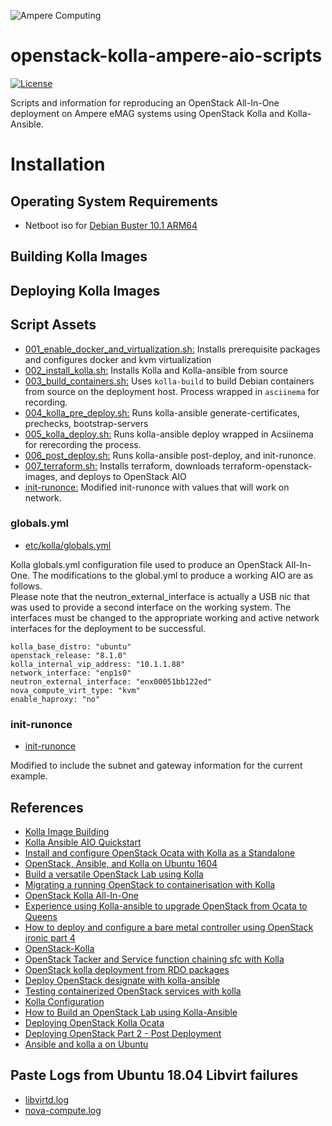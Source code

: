 ![Ampere Computing](https://avatars2.githubusercontent.com/u/34519842?s=400&u=1d29afaac44f477cbb0226139ec83f73faefe154&v=4)

# openstack-kolla-ampere-aio-scripts

[![License](https://img.shields.io/badge/License-Apache%202.0-blue.svg)](https://opensource.org/licenses/Apache-2.0)

Scripts and information for reproducing an OpenStack All-In-One deployment on Ampere eMAG systems using OpenStack Kolla and Kolla-Ansible.

# Installation



## Operating System Requirements

* Netboot iso for [Debian Buster 10.1 ARM64](https://gensho.ftp.acc.umu.se/mirror/cdimage/release/10.1.0/arm64/iso-cd/debian-10.1.0-arm64-netinst.iso)

## Building Kolla Images

## Deploying Kolla Images

<script  id="asciicast-276985" src="https://asciinema.org/a/276985.js" async data-autoplay="true" data-size="small" data-speed="2"></script>

## Script Assets

* [001_enable_docker_and_virtualization.sh:](001_enable_docker_and_virtualization.sh) Installs prerequisite packages and configures docker and kvm virtualization
* [002_install_kolla.sh:](002_install_kolla.sh) Installs Kolla and Kolla-ansible from source
* [003_build_containers.sh:](003_build_containers.sh) Uses `kolla-build` to build Debian containers from source on the deployment host.  Process wrapped in `asciinema` for recording.
* [004_kolla_pre_deploy.sh:](004_kolla_pre_deploy.sh) Runs kolla-ansible generate-certificates, prechecks, bootstrap-servers
* [005_kolla_deploy.sh:](005_kolla_deploy.sh) Runs kolla-ansible deploy wrapped in Acsiinema for rerecording the process.
* [006_post_deploy.sh:](006_post_deploy.sh) Runs kolla-ansible post-deploy, and init-runonce.
* [007_terraform.sh:](007_terraform.sh) Installs terraform, downloads terraform-openstack-images, and deploys to OpenStack AIO
* [init-runonce:](init-runonce) Modified init-runonce with values that will work on network.

### globals.yml

* [etc/kolla/globals.yml](etc/kolla/globals.yml)

Kolla globals.yml configuration file used to produce an OpenStack All-In-One.
The modifications to the global.yml to produce a working AIO are as follows.  
Please note that the neutron_external_interface is actually a USB nic that was used to provide a second interface on the working system.   The interfaces must be changed to the appropriate working and active network interfaces for the deployment to be successful.

```
kolla_base_distro: "ubuntu"
openstack_release: "8.1.0"
kolla_internal_vip_address: "10.1.1.88"
network_interface: "enp1s0"
neutron_external_interface: "enx00051bb122ed"
nova_compute_virt_type: "kvm"
enable_haproxy: "no"
```
### init-runonce

* [init-runonce](init-runonce)

Modified to include the subnet and gateway information for the current example.

## References

* [Kolla Image Building](https://docs.openstack.org/kolla/latest/admin/image-building.html)
* [Kolla Ansible AIO Quickstart](https://docs.openstack.org/openstack-ansible/latest/user/aio/quickstart.html)
* [Install and configure OpenStack Ocata with Kolla as a Standalone](https://blog.inkubate.io/install-and-configure-openstack-ocata-with-kolla-as-a-standalone)
* [OpenStack, Ansible, and Kolla on Ubuntu 1604](https://elatov.github.io/2018/01/openstack-ansible-and-kolla-on-ubuntu-1604/)
* [Build a versatile OpenStack Lab using Kolla](https://www.linuxjournal.com/content/build-versatile-openstack-lab-kolla)
* [Migrating a running OpenStack to containerisation with Kolla](https://www.stackhpc.com/migrating-to-kolla.html)
* [OpenStack Kolla All-In-One](https://www.openstackfaq.com/openstack-kolla-all-in-one/)
* [Experience using Kolla-ansible to upgrade OpenStack from Ocata to Queens](https://blog.zhaw.ch/icclab/experience-using-kolla-ansible-to-upgrade-openstack-from-ocata-to-queens/)
* [How to deploy and configure a bare metal controller using OpenStack ironic part 4](https://software.intel.com/en-us/blogs/2017/04/19/how-to-configure-and-deploy-a-bare-metal-controller-using-openstack-ironic-part-4)
* [OpenStack-Kolla](https://shreddedbacon.com/post/openstack-kolla/)
* [OpenStack Tacker and Service function chaining sfc with Kolla](https://egonzalez.org/docs/build/html/2017-08-28-openstack-tacker-and-service-function-chaining-sfc-with-kolla.html)
* [OpenStack kolla deployment from RDO packages](https://egonzalez.org/docs/build/html/2016-04-24-openstack-kolla-deployment-from-rdo-packages.html)
* [Deploy OpenStack designate with kolla-ansible](https://egonzalez.org/docs/build/html/2017-02-22-deploy-openstack-designate-with-kolla-ansible.html)
* [Testing containerized OpenStack services with kolla](http://jaormx.github.io/2017/testing-containerized-openstack-services-with-kolla/)
* [Kolla Configuration](https://storage.gra1.cloud.ovh.net/v1/AUTH_dcaab5e32b234d56b626f72581e3644c/logs_46/676646/1/gate/openstack-tox-docs/a912ea4/html/configuration/kolla.html)
* [How to Build an OpenStack Lab using Kolla-Ansible](https://www.packetflow.co.uk/openstack-installation-via-kolla-anisble/)
* [Deploying OpenStack Kolla Ocata](https://jamesbenson.weebly.com/blog/deploying-openstack-kolla-ocata)
* [Deploying OpenStack Part 2 - Post Deployment](https://jamesbenson.weebly.com/blog/deploying-openstack-part-2-post-deployment)
* [Ansible and kolla a on Ubuntu](https://elatov.github.io/2018/01/openstack-ansible-and-kolla-on-ubuntu-1604/)


## Paste Logs from Ubuntu 18.04 Libvirt failures

* [libvirtd.log](http://paste.openstack.org/show/781097/)
* [nova-compute.log](http://paste.openstack.org/show/781098/)

